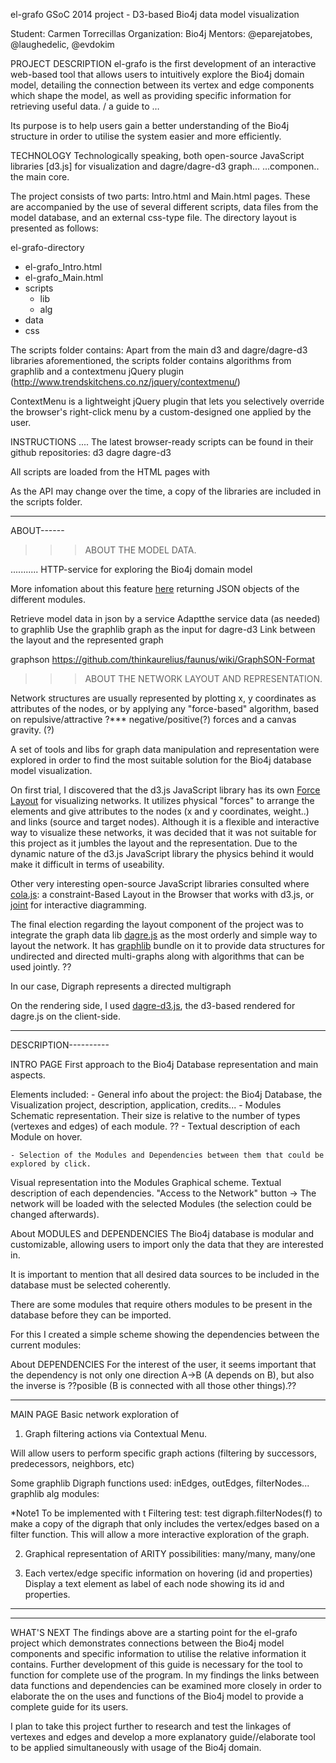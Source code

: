 
el-grafo
GSoC 2014 project - D3-based Bio4j data model visualization

Student: Carmen Torrecillas
Organization: Bio4j
Mentors: @eparejatobes, @laughedelic, @evdokim

PROJECT DESCRIPTION
el-grafo is the first development of an interactive web-based tool that allows users to intuitively explore the Bio4j domain model, detailing the connection between its vertex and edge components which shape the model, as well as providing specific information for retrieving useful data. / a guide to … 

Its purpose is to help users gain a better understanding of the Bio4j structure in order to utilise the system easier and more efficiently. 




TECHNOLOGY
Technologically speaking, both open-source JavaScript libraries [d3.js] for visualization and dagre/dagre-d3 graph... ...componen.. the main core.

The project consists of two parts: Intro.html and Main.html pages. These are accompanied by the use of several different scripts, data files from the model database, and an external css-type file. The directory layout is presented as follows:

el-grafo-directory
- el-grafo_Intro.html
- el-grafo_Main.html
- scripts
    + lib
    + alg
- data
- css

The scripts folder contains: 
Apart from the main d3 and dagre/dagre-d3 libraries aforementioned, the scripts folder contains algorithms from graphlib and a contextmenu jQuery plugin (http://www.trendskitchens.co.nz/jquery/contextmenu/)

ContextMenu is a lightweight jQuery plugin that lets you selectively override the browser's right-click menu by a custom-designed one applied by the user.


INSTRUCTIONS
....
The latest browser-ready scripts can be found in their github repositories:
d3
dagre
dagre-d3

All scripts are loaded from the HTML pages with
<script src="http://d3js.org/d3.v3.min.js"></script>
<script src="http://cpettitt.github.io/project/dagre-d3/latest/dagre-d3.min.js"></script>
As the API may change over the time, a copy of the libraries are included in the scripts folder.

------------------------------------------------------



ABOUT------

>>> ABOUT THE MODEL DATA.

...........
HTTP-service for exploring the Bio4j domain model

More infomation about this feature [here](https://github.com/bio4j/model-service)
 returning JSON objects of the different modules.

Retrieve model data in json by a service
Adaptthe service data (as needed) to graphlib
Use the graphlib graph as the input for dagre-d3
Link between the layout and the represented graph

graphson
https://github.com/thinkaurelius/faunus/wiki/GraphSON-Format



>>> ABOUT THE NETWORK LAYOUT AND REPRESENTATION. 

Network structures are usually represented by plotting x, y coordinates as attributes of the nodes, or by applying any "force-based" algorithm, based on repulsive/attractive ?*** negative/positive(?) forces and a canvas gravity. (?)

A set of tools and libs for graph data manipulation and representation were explored in order to find the most suitable solution for the Bio4j database model visualization.

On first trial, I discovered that the d3.js JavaScript library has its own [Force Layout](https://github.com/mbostock/d3/wiki/Force-Layout) for visualizing networks. It utilizes physical "forces" to arrange the elements and give attributes to the nodes (x and y coordinates, weight..) and links (source and target nodes). Although it is a flexible and interactive way to visualize these networks, it was decided that it was not suitable for this project as it jumbles the layout and the representation. 
Due to the dynamic nature of the d3.js JavaScript library the physics behind it would make it difficult in terms of useability.

Other very interesting open-source JavaScript libraries consulted where [cola.js](http://marvl.infotech.monash.edu/webcola): a constraint-Based Layout in the Browser that works with d3.js, or [joint](https://github.com/DavidDurman/joint) for interactive diagramming.

The final election regarding the layout component of the project was to integrate the graph data lib [dagre.js](https://github.com/cpettitt/dagre) as the most orderly and simple way to layout the network. It has [graphlib](https://github.com/cpettitt/graphlib) bundle on it to provide data structures for undirected and directed multi-graphs along with algorithms that can be used jointly. ?? 

In our case, Digraph represents a directed multigraph

On the rendering side, I used [dagre-d3.js](https://github.com/cpettitt/dagre-d3), the d3-based rendered for dagre.js on the client-side. 









------------------------------------------------------



DESCRIPTION----------


INTRO PAGE
First approach to the Bio4j Database representation and main aspects.

Elements included:
	- General info about the project: the Bio4j Database, the Visualization project, description, application, credits...
	- Modules Schematic representation. Their size is relative to the number of types (vertexes and edges) of each module. ?? 
	- Textual description of each Module on hover.

	- Selection of the Modules and Dependencies between them that could be explored by click.


Visual representation into the Modules Graphical scheme.
Textual description of each dependencies.
"Access to the Network" button -> The network will be loaded with the selected Modules (the selection could be changed afterwards).



About MODULES and DEPENDENCIES
The Bio4j database is modular and customizable, allowing users to import only the data that they are interested in. 

It is important to mention that all desired data sources to be included in the database must be selected coherently. 

There are some modules that require others modules to be present in the database before they can be imported.  

For this I created a simple scheme showing the dependencies between the current modules:

About DEPENDENCIES
For the interest of the user, it seems important that the dependency is not only one direction A->B (A depends on B), but also the inverse is ??posible (B is connected with all those other things).?? 


------------------------------------------------------

MAIN PAGE
Basic network exploration of 



1. Graph filtering actions via Contextual Menu.

 Will allow users to perform specific graph actions (filtering by successors, predecessors, neighbors, etc) 

Some graphlib Digraph functions used: inEdges, outEdges, filterNodes...
graphlib alg modules: 


*Note1
To be implemented with t
Filtering test: test digraph.filterNodes(f) to make a copy of the digraph that only includes the vertex/edges based on a filter function. This will allow a more interactive exploration of the graph.



2. Graphical representation of ARITY possibilities:
many/many, many/one


3. Each vertex/edge specific information on hovering (id and properties)
Display a text element as label of each node showing its id and properties.

--------------




------------------------------------------------------


WHAT'S NEXT
The findings above are a starting point for the el-grafo project which demonstrates connections between the Bio4j model components and specific information to utilise the relative information it contains. Further development of this guide is necessary for the tool to function for complete use of the program. In my findings the links between data functions and dependencies can be examined more closely in order to elaborate the on the uses and functions of the Bio4j model to provide a complete guide for its users.

I plan to take this project further to research and test the linkages of vertexes and edges and develop a more explanatory guide//elaborate tool to be applied simultaneously with usage of the Bio4j domain. 

